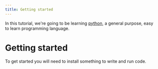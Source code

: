 ```yaml
---
title: Getting started
---
```

In this tutorial, we're going to be learning [python](https://www.python.org/), a general purpose, easy to learn programming 
language.

# Getting started
To get started you will need to install something to write and run code.